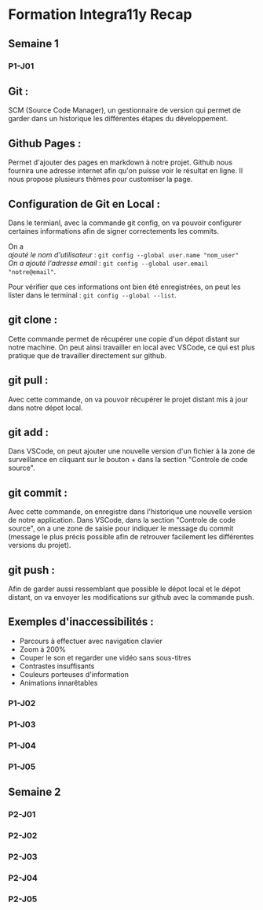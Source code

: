 # Formation Integra11y Recap

## Semaine 1

### **P1-J01**

Git :
-
SCM (Source Code Manager), un gestionnaire de version qui permet de garder dans un historique les différentes étapes du développement.

Github Pages : 
-
Permet d'ajouter des pages en markdown à notre projet. Github nous fournira une adresse internet afin qu'on puisse voir le résultat en ligne. Il nous propose plusieurs thèmes pour customiser la page.

Configuration de Git en Local :
-
 Dans le termianl, avec la commande git config, on va pouvoir configurer certaines informations afin de signer correctements les commits.

On a <br/>
*ajouté le nom d'utilisateur* : ```git config --global user.name "nom_user"``` <br/>*On a ajouté l'adresse email* : ```git config --global user.email "notre@email"```.

Pour vérifier que ces informations ont bien été enregistrées, on peut les lister dans le terminal : ```git config --global --list```.


**git clone** : 
-
Cette commande permet de récupérer une copie d'un dépot distant sur notre machine. On peut ainsi travailler en local avec VSCode, ce qui est plus pratique que de travailler directement sur github.

**git pull** : 
-
Avec cette commande, on va pouvoir récupérer le projet distant mis à jour dans notre dépot local.

**git add** : 
-
Dans VSCode, on peut ajouter une nouvelle version d'un fichier à la zone de surveillance en cliquant sur le bouton + dans la section "Controle de code source".

**git commit** : 
-
Avec cette commande, on enregistre dans l'historique une nouvelle version de notre application. Dans VSCode, dans la section "Controle de code source", on a une zone de saisie pour indiquer le message du commit (message le plus précis possible afin de retrouver facilement les différentes versions du projet).

**git push** : 
-
Afin de garder aussi ressemblant que possible le dépot local et le dépot distant, on va envoyer les modifications sur github avec la commande push.

**Exemples d'inaccessibilités** :
-
- Parcours à effectuer avec navigation clavier
- Zoom à 200%
- Couper le son et regarder une vidéo sans sous-titres
- Contrastes insuffisants
- Couleurs porteuses d'information
- Animations innarêtables


### P1-J02

### P1-J03

### P1-J04

### P1-J05

## Semaine 2

### P2-J01

### P2-J02

### P2-J03

### P2-J04

### P2-J05